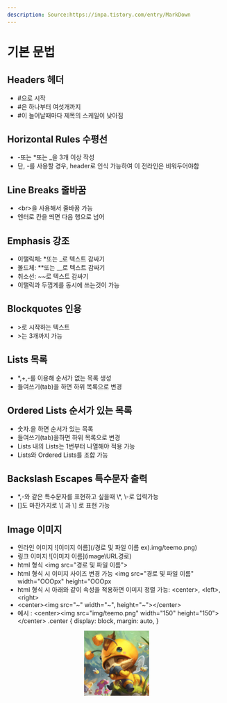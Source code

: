 ```yaml
---
description: Source:https://inpa.tistory.com/entry/MarkDown
---
```


# 기본 문법

## Headers 헤더

* \#으로 시작
* \#은 하나부터 여섯개까지
* \#이 늘어날때마다 제목의 스케일이 낮아짐

## Horizontal Rules 수평선

* \-또는 \*또는 \_을 3개 이상 작성
* 단, -를 사용할 경우, header로 인식 가능하여 이 전라인은 비워두어야함

## Line Breaks 줄바꿈

* \<br>을 사용해서 줄바꿈 가능
* 엔터로 칸을 띄면 다음 행으로 넘어

## Emphasis 강조

* 이탤릭체: \*또는 \_로 텍스트 감싸기
* 볼드체: \*\*또는 \_\_로 텍스트 감싸기
* 취소선: \~\~로 텍스트 감싸기
* 이탤릭과 두껍게를 동시에 쓰는것이 가능

## Blockquotes 인용

* \>로 시작하는 텍스트
* \>는 3개까지 가능

## Lists 목록

* \*,+,-를 이용해 순서가 없는 목록 생성
* 들여쓰기(tab)을 하면 하위 목록으로 변경

## Ordered Lists 순서가 있는 목록

* 숫자.을 하면 순서가 있는 목록
* 들여쓰기(tab)을하면 하위 목록으로 변경
* Lists 내의 Lists는 1번부터 나열해야 적용 가능
* Lists와 Ordered Lists를 조합 가능

## Backslash Escapes 특수문자 출력

* \*,-와 같은 특수문자를 표현하고 싶을때 \\\*, \\-로 입력가능
* \[]도 마찬가지로 \\\[ 과 \\] 로 표현 가능

## Image 이미지

* 인라인 이미지 !\[이미지 이름]\(/경로 및 파일 이름 ex).img/teemo.png)
* 링크 이미지 !\[이미지 이름]\(image\URL경로)
* html 형식 \<img src="경로 및 파일 이름"\>
* html 형식 시 이미지 사이즈 변경 가능 \<img src="경로 및 파일 이름" width="OOOpx" height="OOOpx
* html 형식 시 아래와 같이 속성을 적용하면 이미지 정렬 가능: \<center\>, \<left\>, \<right\>
* \<center\>\<img src="\~" width="\~", height="\~"\>\</center\>
* 예시 : \<center\>\<img src="img/teemo.png" width="150" height="150"\>\</center\>
.center {
  display: block,
  margin: auto,
}
<center>
  <img src="img/teemo.png" width="150" height="150">
</center>
